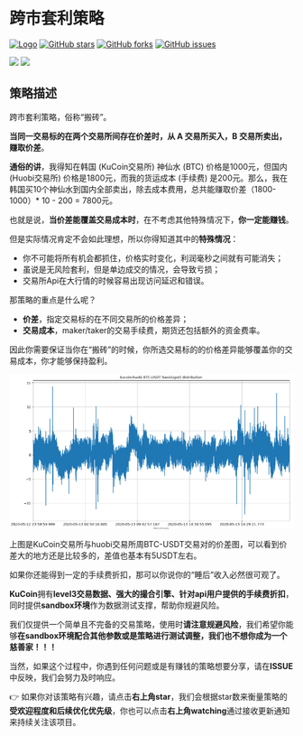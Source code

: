 # 跨市套利策略

[![Logo](https://img.shields.io/badge/KuCoin-KuMex-yellowgreen?style=flat-square)](https://github.com/Kucoin-academy/Guide)
[![GitHub stars](https://img.shields.io/github/stars/Kucoin-academy/inter-exchange-spread.svg?label=Stars&style=flat-square)](https://github.com/Kucoin-academy/inter-exchange-spread)
[![GitHub forks](https://img.shields.io/github/forks/Kucoin-academy/inter-exchange-spread.svg?label=Fork&style=flat-square)](https://github.com/Kucoin-academy/inter-exchange-spread)
[![GitHub issues](https://img.shields.io/github/issues/Kucoin-academy/inter-exchange-spread.svg?label=Issue&style=flat-square)](https://github.com/Kucoin-academy/inter-exchange-spread/issues)

[![](https://img.shields.io/badge/lang-English-informational.svg?longCache=true&style=flat-square)](README.md)
[![](https://img.shields.io/badge/lang-Chinese-red.svg?longCache=true&style=flat-square)](README_CN.md)

## 策略描述

跨市套利策略，俗称“搬砖”。

**当同一交易标的在两个交易所间存在价差时，从 A 交易所买入，B 交易所卖出，赚取价差**。

**通俗的讲**，我得知在韩国 (KuCoin交易所) 神仙水 (BTC) 价格是1000元，但国内 (Huobi交易所) 价格是1800元，而我的货运成本 (手续费) 是200元。那么，我在韩国买10个神仙水到国内全部卖出，除去成本费用，总共能赚取价差（1800-1000）* 10 - 200 = 7800元。

也就是说，**当价差能覆盖交易成本时**，在不考虑其他特殊情况下，**你一定能赚钱**。

但是实际情况肯定不会如此理想，所以你得知道其中的**特殊情况**：

* 你不可能将所有机会都抓住，价格实时变化，利润毫秒之间就有可能消失；
* 虽说是无风险套利，但是单边成交的情况，会导致亏损；
* 交易所Api在大行情的时候容易出现访问延迟和错误。

那策略的重点是什么呢？

* **价差**，指定交易标的在不同交易所的价格差异；
* **交易成本**，maker/taker的交易手续费，期货还包括额外的资金费率。

因此你需要保证当你在“搬砖”的时候，你所选交易标的的价格差异能够覆盖你的交易成本，你才能够保持盈利。

<img src="./img/spread_huobi.jpg" style="zoom:60%;" />

上图是KuCoin交易所与huobi交易所周BTC-USDT交易对的价差图，可以看到价差大的地方还是比较多的，差值也基本有5USDT左右。

如果你还能得到一定的手续费折扣，那可以你说你的“睡后”收入必然很可观了。

**KuCoin**拥有**level3交易数据、强大的撮合引擎、针对api用户提供的手续费折扣**，同时提供**sandbox环境**作为数据测试支撑，帮助你规避风险。

我们仅提供一个简单且不完备的交易策略，使用时**请注意规避风险**，我们希望你能够**在sandbox环境配合其他参数或是策略进行测试调整，我们也不想你成为一个慈善家！！！**

当然，如果这个过程中，你遇到任何问题或是有赚钱的策略想要分享，请在**ISSUE**中反映，我们会努力及时响应。

:point_right: 如果你对该策略有兴趣，请点击**右上角star**，我们会根据star数来衡量策略的**受欢迎程度和后续优化优先级**，你也可以点击**右上角watching**通过接收更新通知来持续关注该项目。

